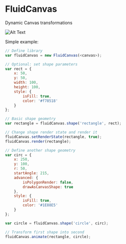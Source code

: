 # FluidCanvas
Dynamic Canvas transformations

![Alt Text](https://github.com/IevgenySp/FluidCanvas/blob/master/assets/Trransformations.gif)

Simple example:

```javascript
// Define library
var fluidCanvas = new FluidCanvas(<canvas>);
```

```javascript
// Optional: set shape parameters
var rect = {
    x: 50,
    y: 50,
    width: 100,
    height: 100,
    style: {
        isFill: true,
        color: '#f78518'
    }
};
```

```javascript
// Basic shape geometry
var rectangle = fluidCanvas.shape('rectangle', rect);
```

```javascript
// Change shape render state and render it
fluidCanvas.setRenderState(rectangle, true);
fluidCanvas.render(rectangle);
```

```javascript
// Define another shape geometry
var circ = {
    x: 250,
    y: 100,
    r: 50,
    startAngle: 215,
    advanced: {
        isPolygonRender: false,
        drawAsCanvasShape: true
    },
    style: {
        isFill: true,
        color: '#1E88E5'
    }
};

var circle = fluidCanvas.shape('circle', circ);
```

```javascript
// Transform first shape into second
fluidCanvas.animate(rectangle, circle);
```
